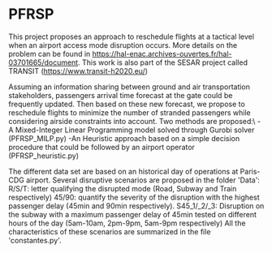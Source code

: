 # PFRSP
This project proposes an approach  to reschedule flights at a tactical level when an airport access mode disruption occurs.
More details on the problem can be found in https://hal-enac.archives-ouvertes.fr/hal-03701665/document.
This work is also part of the SESAR project called TRANSIT (https://www.transit-h2020.eu/)

Assuming an information sharing between ground and air transportation stakeholders, passengers arrival time forecast at the gate could be frequently updated.
Then based on these new forecast, we propose to reschedule flights to minimize the number of stranded passengers while considering airside constraints into account. 
Two methods are proposed:\\
-A Mixed-Integer Linear Programming model solved through Gurobi solver (PFRSP_MILP.py)
-An Heuristic approach based on a simple decision procedure that could be followed by an airport operator (PFRSP_heuristic.py)

The different data set are based on an historical day of operations at Paris-CDG airport.
Several disruptive scenarios are proposed in the folder 'Data':
R/S/T: letter qualifying the disrupted mode (Road, Subway and Train respectively)
45/90: quantify the severity of the disruption with the highest passenger delay (45min and 90min respectively). 
S45_1/_2/_3: Disruption on the subway with a maximum passenger delay of 45min tested on different hours of the day (5am-10am, 2pm-9pm, 5am-9pm respectively)
All the characteristics of these scenarios are summarized in the file 'constantes.py'.

